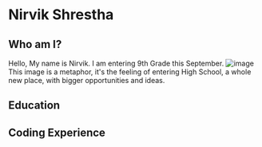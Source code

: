 # Nirvik Shrestha


## Who am I?
Hello, My name is Nirvik. I am entering 9th Grade this September. 
![image](https://i.natgeofe.com/k/d3ea00a0-773b-437e-b7c6-a32f270b1b5a/adelie-penguin-jumping-ocean.jpg)
This image is a metaphor, it's the feeling of entering High School, a whole new place, with bigger opportunities and ideas.

## Education

## Coding Experience 

 
